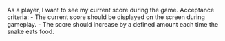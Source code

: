 As a player, I want to see my current score during the game.
    Acceptance criteria:
    - The current score should be displayed on the screen during gameplay.
    - The score should increase by a defined amount each time the snake eats food.
